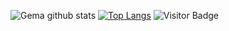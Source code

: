 
![Gema github stats](https://github-readme-stats.vercel.app/api?username=gemafajar09&show_icons=true&theme=light) 
[![Top Langs](https://github-readme-stats.vercel.app/api/top-langs/?username=gemafajar09&layout=compact)](https://github.com/gemafajar09/github-readme-stats) 
![Visitor Badge](https://visitor-badge.laobi.icu/badge?page_id=gemafajar09)
